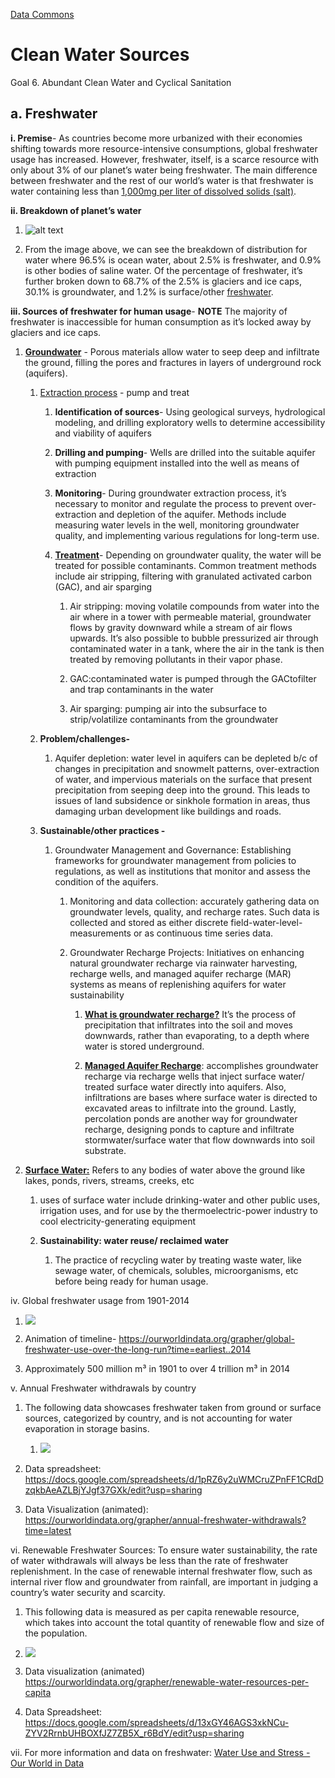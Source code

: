 [Data Commons](../)

# Clean Water Sources

Goal 6. Abundant Clean Water and Cyclical Sanitation

## a. Freshwater

**i. Premise**- As countries become more urbanized with their economies shifting towards more resource-intensive consumptions, global freshwater usage has increased. However, freshwater, itself, is a scarce resource with only about 3% of our planet’s water being freshwater. The main difference between freshwater and the rest of our world’s water is that freshwater is water containing less than [1,000mg per liter of dissolved solids (salt)](https://www.usgs.gov/special-topics/water-science-school/science/freshwater-lakes-and-rivers-and-water-cycle#overview).

**ii. Breakdown of planet’s water**
1. ![alt text](https://d9-wret.s3.us-west-2.amazonaws.com/assets/palladium/production/s3fs-public/styles/full_width/public/thumbnails/image/EarthsWater-BarChart.png?itok=RuBcM7s8)

2. From the image above, we can see the breakdown of distribution for water where 96.5% is ocean water, about 2.5% is freshwater, and 0.9% is other bodies of saline water. Of the percentage of freshwater, it’s further broken down to 68.7% of the 2.5% is glaciers and ice caps, 30.1% is groundwater, and 1.2% is surface/other [freshwater](https://d9-wret.s3.us-west-2.amazonaws.com/assets/palladium/production/s3fs-public/styles/full_width/public/thumbnails/image/EarthsWater-BarChart.png?itok=RuBcM7s8).

**iii. Sources of freshwater for human usage**- **NOTE** The majority of freshwater is inaccessible for human consumption as it’s locked away by glaciers and ice caps.

1. <ins>**Groundwater**</ins> - Porous materials allow water to seep deep and infiltrate the ground, filling the pores and fractures in layers of underground rock (aquifers).

    1. [Extraction process](https://opentextbc.ca/geology/chapter/14-3-groundwater-extraction/) - pump and treat
        1. **Identification of sources**- Using geological surveys, hydrological modeling, and drilling exploratory wells to determine accessibility and viability of aquifers

        2. **Drilling and pumping**- Wells are drilled into the suitable aquifer with pumping equipment installed into the well as means of extraction

        3. **Monitoring**- During groundwater extraction process, it’s necessary to monitor and regulate the process to prevent over-extraction and depletion of the aquifer. Methods include measuring water levels in the well, monitoring groundwater quality, and implementing various regulations for long-term use.

        4. [**Treatment**](<https://www.sciencedirect.com/topics/earth-and-planetary-sciences/groundwater-remediation-technique#:~:text=Commonly%20used%20groundwater%20treatment%20approaches,GAC)%2C%20and%20air%20sparging.>)- Depending on groundwater quality, the water will be treated for possible contaminants. Common treatment methods include air stripping, filtering with granulated activated carbon (GAC), and air sparging
            1. Air stripping: moving volatile compounds from water into the air where in a tower with permeable material, groundwater flows by gravity downward while a stream of air flows upwards. It’s also possible to bubble pressurized air through contaminated water in a tank, where the air in the tank is then treated by removing pollutants in their vapor phase.

            2. GAC:contaminated water is pumped through the GACtofilter and trap contaminants in the water

            3. Air sparging:  pumping air into the subsurface to strip/volatilize contaminants from the groundwater

    2. **Problem/challenges-**
        1. Aquifer depletion: water level in aquifers can be depleted b/c of changes in precipitation and snowmelt patterns, over-extraction of water, and impervious materials on the surface that present precipitation from seeping deep into the ground. This leads to issues of land subsidence or sinkhole formation in areas, thus damaging urban development like buildings and roads.

    3. **Sustainable/other practices -**
        1. Groundwater Management and Governance: Establishing frameworks for groundwater management from policies to regulations, as well as institutions that monitor and assess the condition of the aquifers.

            1. Monitoring and data collection: accurately gathering data on groundwater levels, quality, and recharge rates. Such data is collected and stored as either discrete field-water-level-measurements or as continuous time series data.
            
            2. Groundwater Recharge Projects: Initiatives on enhancing natural groundwater recharge via rainwater harvesting, recharge wells, and managed aquifer recharge (MAR) systems as means of replenishing aquifers for water sustainability
                1. <ins>**What is groundwater recharge?**</ins> It’s the process of precipitation that infiltrates into the soil and moves downwards, rather than evaporating, to a depth where water is stored underground.

                2. <ins>**Managed Aquifer Recharge**</ins>: accomplishes groundwater recharge via recharge wells that inject surface water/ treated surface water directly into aquifers. Also, infiltrations are bases where surface water is directed to excavated areas to infiltrate into the ground. Lastly, percolation ponds are another way for groundwater recharge, designing ponds to capture and infiltrate stormwater/surface water that flow downwards into soil substrate.

2. <ins>**Surface Water:**</ins> Refers to any bodies of water above the ground like lakes, ponds, rivers, streams, creeks, etc
    1. uses of surface water include drinking-water and other public uses, irrigation uses, and for use by the thermoelectric-power industry to cool electricity-generating equipment

    2. **Sustainability: water reuse/ reclaimed water**
        1. The practice of recycling water by treating waste water, like sewage water, of chemicals, solubles, microorganisms, etc before being ready for human usage.

iv. Global freshwater usage from 1901-2014

1. ![](https://ourworldindata.org/grapher/thumbnail/global-freshwater-use-over-the-long-run.png?imType=twitter) 

2. Animation of timeline- 
https://ourworldindata.org/grapher/global-freshwater-use-over-the-long-run?time=earliest..2014

3. Approximately 500 million m³ in 1901 to over 4 trillion m³ in 2014

v. Annual Freshwater withdrawals by country
1. The following data showcases freshwater taken from ground or surface sources, categorized by country, and is not accounting for water evaporation in storage basins.

    1. ![](https://ourworldindata.org/grapher/thumbnail/annual-freshwater-withdrawals.png?imType=og)

2. Data spreadsheet: https://docs.google.com/spreadsheets/d/1pRZ6y2uWMCruZPnFF1CRdDzqkbAeAZLBjYJgf37GXk/edit?usp=sharing
3. Data Visualization (animated): https://ourworldindata.org/grapher/annual-freshwater-withdrawals?time=latest

vi. Renewable Freshwater Sources: To ensure water sustainability, the rate of water withdrawals will always be less than the rate of freshwater replenishment. In the case of renewable internal freshwater flow, such as internal river flow and groundwater from rainfall, are important in judging a country’s water security and scarcity.

1. This following data is measured as per capita renewable resource, which takes into account the total quantity of renewable flow and size of the population.

2. ![](https://ourworldindata.org/grapher/thumbnail/renewable-water-resources-per-capita.png?imType=og)

3. Data visualization (animated) https://ourworldindata.org/grapher/renewable-water-resources-per-capita

4. Data Spreadsheet:  https://docs.google.com/spreadsheets/d/13xGY46AGS3xkNCu-ZYV2RrnbUHBOXfJZ7ZB5X_r6BdY/edit?usp=sharing

vii. For more information and data on freshwater: [Water Use and Stress - Our World in Data](https://ourworldindata.org/water-use-stress)